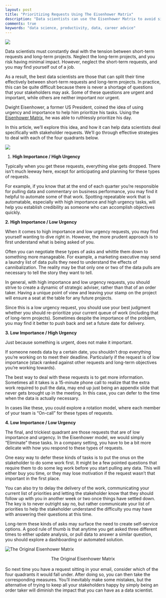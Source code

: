 ```yaml
---
layout: post
title: "Prioritizing Requests Using The Eisenhower Matrix"
description: "Data scientists can use the Eisenhower Matrix to avoid simply taking orders, and instead, establish themselves as strategic advisers"
comments: true
keywords: "data science, productivity, data, career advice"
---
```


![](https://cdn-images-1.medium.com/max/2000/0*WVEZg8fwJX1vDCuH)

Data scientists must constantly deal with the tension between short-term requests and long-term projects. Neglect the long-term projects, and you risk having minimal impact. However, neglect the short-term requests, and you may find yourself out of a job.

As a result, the best data scientists are those that can split their time effectively between short-term requests and long-term projects. In practice, this can be quite difficult because there is never a shortage of questions that your stakeholders may ask. Some of these questions are urgent and important, while others are neither important nor urgent.

Dwight Eisenhower, a former US President, coined the idea of using urgency and importance to help him prioritize his tasks. Using the[ Eisenhower Matrix](https://www.eisenhower.me/eisenhower-matrix/), he was able to ruthlessly prioritize his day.

In this article, we’ll explore this idea, and how it can help data scientists deal specifically with stakeholder requests. We’ll go through effective strategies to deal with each of the four quadrants below.

![](https://cdn-images-1.medium.com/max/2210/1*EAJtwwDDkQVZz9IjftkN-A.png)

1. **High Importance / High Urgency**

Typically when you get these requests, everything else gets dropped. There isn’t much leeway here, except for anticipating and planning for these types of requests.

For example, if you know that at the end of each quarter you’re responsible for pulling data and commentary on business performance, you may find it helpful to automate some of that work. Spotting repeatable work that is automatable, especially with high importance and high urgency tasks, will help you establish credibility as someone who can accomplish objectives quickly.

**2. High Importance / Low Urgency**

When it comes to high importance and low urgency requests, you may find yourself wanting to dive right in. However, the more prudent approach is to first understand what is being asked of you.

Often you can negotiate these types of asks and whittle them down to something more manageable. For example, a marketing executive may send a laundry list of data pulls they need to understand the effects of cannibalization. The reality may be that only one or two of the data pulls are necessary to tell the story they want to tell.

In general, with high importance and low urgency requests, you should strive to create a dynamic of strategic adviser, rather than that of an order taker. Having a unique point of view and leaving your stamp on the project will ensure a seat at the table for any future projects.

Since this is a low urgency request, you should use your best judgment whether you should re-prioritize your current queue of work (including that of long-term projects). Sometimes despite the importance of the problem, you may find it better to push back and set a future date for delivery.

**3. Low Importance / High Urgency**

Just because something is urgent, does not make it important.

If someone needs data by a certain date, you shouldn’t drop everything you’re working on to meet their deadline. Particularly if the request is of low importance (stack ranked against other requests and long-term objectives you’re working towards).

The best way to deal with these requests is to get more information. Sometimes all it takes is a 15-minute phone call to realize that the extra work required to pull the data, may end up just being an appendix slide that never gets brought up in the meeting. In this case, you can defer to the time when the data is actually necessary.

In cases like these, you could explore a rotation model, where each member of your team is “On-call” for these types of requests.

**4. Low Importance / Low Urgency**

The final, and trickiest quadrant are those requests that are of low importance and urgency. In the Eisenhower model, we would simply “Eliminate” these tasks. In a company setting, you have to be a bit more delicate with how you respond to these types of requests.

One easy way to defer these kinds of tasks is to put the onus on the stakeholder to do some work first. It might be a few pointed questions that require them to do some leg work before you start pulling any data. This will either buy you time, or they may lose motivation if the request wasn’t that important in the first place.

You can also try to delay the delivery of the work, communicating your current list of priorities and letting the stakeholder know that they should follow up with you in another week or two once things have settled down. The key is to never outright say no, but rather communicate your list of priorities to help the stakeholder understand the difficulty you may have with answering their questions at this time.

Long-term these kinds of asks may surface the need to create self-service options. A good rule of thumb is that anytime you get asked three different times to either update analysis, or pull data to answer a similar question, you should explore a dashboarding or automated solution.

![*The Original Eisenhower Matrix*](https://cdn-images-1.medium.com/max/2210/1*mCIwWYHuIzt455Qy7HTmoA.png)
<div align="center">The Original Eisenhower Matrix</div>
<br>
So next time you have a request sitting in your email, consider which of the four quadrants it would fall under. After doing so, you can then take the corresponding measures. You’ll inevitably make some mistakes, but the alternative of trying to keep all your stakeholders happy by simply being an order taker will diminish the impact that you can have as a data scientist.
